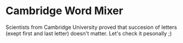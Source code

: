 Cambridge Word Mixer
===


Scientists from Cambridge University proved that succesion of letters (exept first and last letter) doesn't matter. Let's check it pesonally ;)

